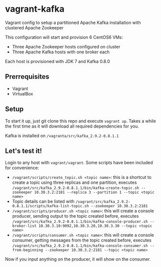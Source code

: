 vagrant-kafka
=============

Vagrant config to setup a partitioned Apache Kafka installation with clustered Apache Zookeeper

This configuration will start and provision 6 CentOS6 VMs:
* Three Apache Zookeeper hosts configured on cluster
* Three Apache Kafka hosts with one broker each

Each host is provisioned with JDK 7 and Kafka 0.8.0

Prerrequisites
-------------------------
* Vagrant
* VirtualBox

Setup
-------------------------

To start it up, just git clone this repo and execute ```vagrant up```. Takes a while the first time as it will download all required dependencies for you.

Kafka is installed on ```/vagranta/src/kafka_2.9.2-0.8.1.1```

Let's test it!
-------------------------

Login to any host with ```vagrant/vagrant```. Some scripts have been included for convenience:

* ```/vagrant/scripts/create_topic.sh <topic name>```: this is a shortcut to create a topic using three replicas and one partition, executes ```/vagrant/src/kafka_2.9.2-0.8.1.1/bin/kafka-create-topic.sh --zookeeper 10.30.3.2:2181 --replica 3 --partition 1 --topic <topic name>```
* Topic details can be listed with ```/vagrant/src/kafka_2.9.2-0.8.1.1/scripts/kafka-list-topic.sh --zookeeper 10.30.3.2:2181```
* ```/vagrant/scripts/producer.sh <topic name>```: this will create a console producer, sending output to the topic created before, executes ```/vagrant/src/kafka_2.9.2-0.8.1.1/bin/kafka-console-producer.sh --broker-list 10.30.3.10:9092,10.30.3.20,10.30.3.30 --topic <topic name>```
* ```/vagrant/scripts/consumer.sh <topic name>```: this will create a console consumer, getting messages from the topic created before, executes ```/vagrant/src/kafka_2.9.2-0.8.1.1/bin/kafka-console-consumer.sh --from-beginning --zookeeper 10.30.3.2:2181 --topic <topic name>```

Now if you input anything on the producer, it will show on the consumer. 






